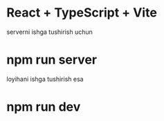 # React + TypeScript + Vite

serverni ishga tushirish uchun  
# npm run server

loyihani ishga tushirish esa 

# npm run dev
